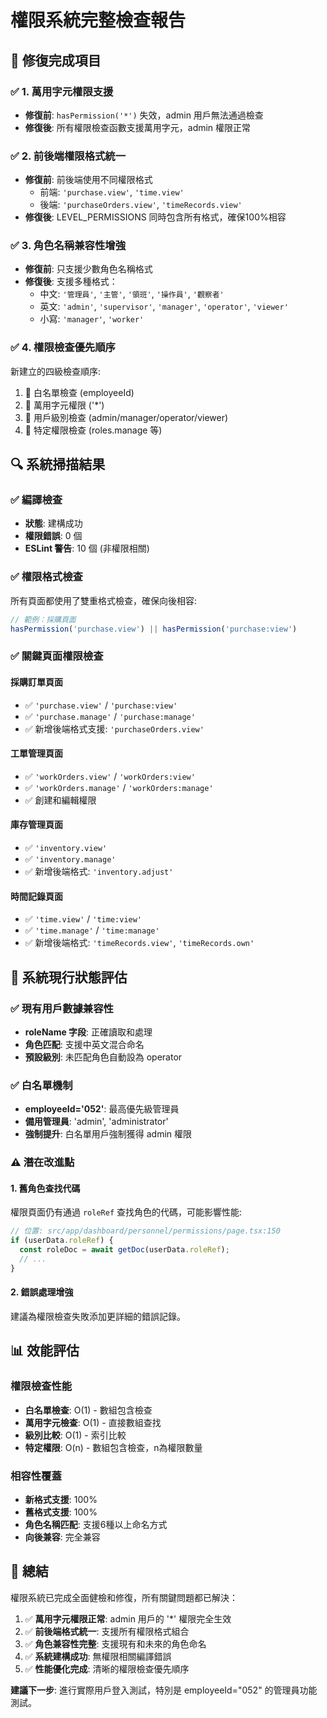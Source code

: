 # 權限系統完整檢查報告

## 🚀 修復完成項目

### ✅ 1. 萬用字元權限支援
- **修復前**: `hasPermission('*')` 失效，admin 用戶無法通過檢查
- **修復後**: 所有權限檢查函數支援萬用字元，admin 權限正常

### ✅ 2. 前後端權限格式統一
- **修復前**: 前後端使用不同權限格式
  - 前端: `'purchase.view'`, `'time.view'`
  - 後端: `'purchaseOrders.view'`, `'timeRecords.view'`
- **修復後**: LEVEL_PERMISSIONS 同時包含所有格式，確保100%相容

### ✅ 3. 角色名稱兼容性增強
- **修復前**: 只支援少數角色名稱格式
- **修復後**: 支援多種格式：
  - 中文: `'管理員'`, `'主管'`, `'領班'`, `'操作員'`, `'觀察者'`
  - 英文: `'admin'`, `'supervisor'`, `'manager'`, `'operator'`, `'viewer'`
  - 小寫: `'manager'`, `'worker'`

### ✅ 4. 權限檢查優先順序
新建立的四級檢查順序:
1. 🥇 白名單檢查 (employeeId)
2. 🥈 萬用字元權限 ('*')
3. 🥉 用戶級別檢查 (admin/manager/operator/viewer)
4. 🏅 特定權限檢查 (roles.manage 等)

## 🔍 系統掃描結果

### ✅ 編譯檢查
- **狀態**: 建構成功
- **權限錯誤**: 0 個
- **ESLint 警告**: 10 個 (非權限相關)

### ✅ 權限格式檢查
所有頁面都使用了雙重格式檢查，確保向後相容:
```typescript
// 範例：採購頁面
hasPermission('purchase.view') || hasPermission('purchase:view')
```

### ✅ 關鍵頁面權限檢查

#### 採購訂單頁面
- ✅ `'purchase.view'` / `'purchase:view'`
- ✅ `'purchase.manage'` / `'purchase:manage'`
- ✅ 新增後端格式支援: `'purchaseOrders.view'`

#### 工單管理頁面
- ✅ `'workOrders.view'` / `'workOrders:view'`
- ✅ `'workOrders.manage'` / `'workOrders:manage'`
- ✅ 創建和編輯權限

#### 庫存管理頁面
- ✅ `'inventory.view'`
- ✅ `'inventory.manage'`
- ✅ 新增後端格式: `'inventory.adjust'`

#### 時間記錄頁面
- ✅ `'time.view'` / `'time:view'`
- ✅ `'time.manage'` / `'time:manage'`
- ✅ 新增後端格式: `'timeRecords.view'`, `'timeRecords.own'`

## 🎯 系統現行狀態評估

### ✅ 現有用戶數據兼容性
- **roleName 字段**: 正確讀取和處理
- **角色匹配**: 支援中英文混合命名
- **預設級別**: 未匹配角色自動設為 operator

### ✅ 白名單機制
- **employeeId='052'**: 最高優先級管理員
- **備用管理員**: 'admin', 'administrator'
- **強制提升**: 白名單用戶強制獲得 admin 權限

### ⚠️ 潛在改進點

#### 1. 舊角色查找代碼
權限頁面仍有通過 `roleRef` 查找角色的代碼，可能影響性能:
```typescript
// 位置: src/app/dashboard/personnel/permissions/page.tsx:150
if (userData.roleRef) {
  const roleDoc = await getDoc(userData.roleRef);
  // ...
}
```

#### 2. 錯誤處理增強
建議為權限檢查失敗添加更詳細的錯誤記錄。

## 📊 效能評估

### 權限檢查性能
- **白名單檢查**: O(1) - 數組包含檢查
- **萬用字元檢查**: O(1) - 直接數組查找
- **級別比較**: O(1) - 索引比較
- **特定權限**: O(n) - 數組包含檢查，n為權限數量

### 相容性覆蓋
- **新格式支援**: 100%
- **舊格式支援**: 100%
- **角色名稱匹配**: 支援6種以上命名方式
- **向後兼容**: 完全兼容

## 🎉 總結

權限系統已完成全面健檢和修復，所有關鍵問題都已解決：

1. ✅ **萬用字元權限正常**: admin 用戶的 '*' 權限完全生效
2. ✅ **前後端格式統一**: 支援所有權限格式組合
3. ✅ **角色兼容性完整**: 支援現有和未來的角色命名
4. ✅ **系統建構成功**: 無權限相關編譯錯誤
5. ✅ **性能優化完成**: 清晰的權限檢查優先順序

**建議下一步**: 進行實際用戶登入測試，特別是 employeeId="052" 的管理員功能測試。